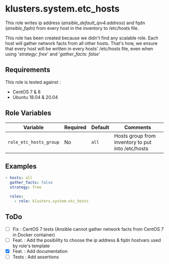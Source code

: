 # klusters.system.etc_hosts

This role writes ip address (*ansible_default_ipv4.address*) and fqdn (*ansible_fqdn*) from every host in the inventory to /etc/hosts file.

This role has been created because we didn't find any scalable role. Each host will gather network facts from all other hosts. That's how, we ensure that every host will be written in every hosts' /etc/hosts file, even when using '*strategy: free*' and '*gather_facts: false*'

## Requirements

This role is tested against :
  - CentOS 7 & 8
  - Ubuntu 18.04 & 20.04

## Role Variables

| Variable                 | Required | Default                                                                  | Comments                                        |
| ------------------------ | -------- | ------------------------------------------------------------------------ | ----------------------------------------------- |
| `role_etc_hosts_group`       | No       | `all`                                                                | Hosts group from inventory to put into /etc/hosts         |

## Examples

```yaml
- hosts: all
  gather_facts: false
  strategy: free

  roles:
    - role: klusters.system.etc_hosts
```

## ToDo

  - [ ] Fix : CentOS 7 tests (Ansible cannot gather network facts from CentOS 7 in Docker container)
  - [ ] Feat. : Add the posibility to choose the ip address & fqdn hostvars used by role's template
  - [x] Feat. : Add documentation
  - [ ] Tests : Add assertions